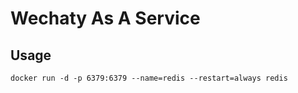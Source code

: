 # Wechaty As A Service


## Usage

```
docker run -d -p 6379:6379 --name=redis --restart=always redis
```
